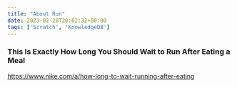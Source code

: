 ```yaml
---
title: "About Run"
date: 2023-02-28T20:02:32+00:00
tags: ['Scratch', 'KnowledgeDB']
---
```

### This Is Exactly How Long You Should Wait to Run After Eating a Meal

https://www.nike.com/a/how-long-to-wait-running-after-eating
